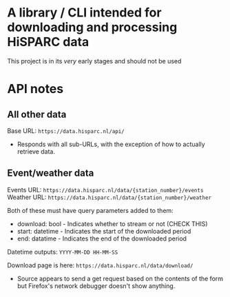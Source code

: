 # A library / CLI intended for downloading and processing HiSPARC data
This project is in its *very* early stages and should not be used

# API notes

## All other data

Base URL: `https://data.hisparc.nl/api/`
- Responds with all sub-URLs, with the exception of how to actually retrieve data.

## Event/weather data
Events URL: `https://data.hisparc.nl/data/{station_number}/events`
Weather URL: `https://data.hisparc.nl/data/{station_number}/weather`

Both of these must have query parameters added to them:
- download: bool - Indicates whether to stream or not (CHECK THIS)
- start: datetime - Indicates the start of the downloaded period
- end: datatime - Indicates the end of the downloaded period

Datetime outputs: `YYYY-MM-DD HH-MM-SS`

Download page is here: `https://data.hisparc.nl/data/download/`
- Source appears to send a get request based on the contents of the form but Firefox's network debugger doesn't show anything.